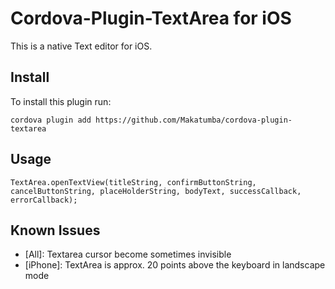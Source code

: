 # Cordova-Plugin-TextArea for iOS

This is a native Text editor for iOS.

## Install
To install this plugin run:
```
cordova plugin add https://github.com/Makatumba/cordova-plugin-textarea
```

## Usage

```
TextArea.openTextView(titleString, confirmButtonString, cancelButtonString, placeHolderString, bodyText, successCallback, errorCallback);
```

## Known Issues
- [All]: Textarea cursor become sometimes invisible
- [iPhone]: TextArea is approx. 20 points above the keyboard in landscape mode
